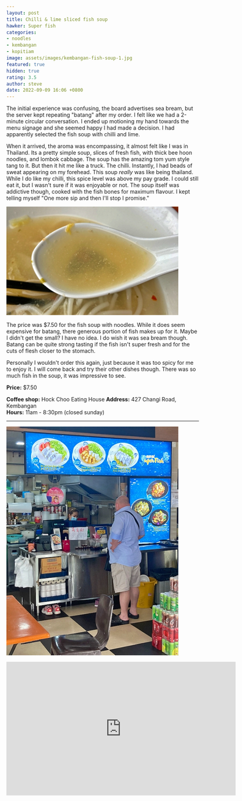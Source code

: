```yaml
---
layout: post
title: Chilli & lime sliced fish soup
hawker: Super fish
categories:
- noodles
- kembangan
- kopitiam
image: assets/images/kembangan-fish-soup-1.jpg
featured: true
hidden: true
rating: 3.5
author: steve
date: 2022-09-09 16:06 +0800
---
```

The initial experience was confusing, the board advertises sea bream, but the server kept repeating "batang" after my order. I felt like we had a 2-minute circular conversation. I ended up motioning my hand towards the menu signage and she seemed happy I had made a decision. I had apparently selected the fish soup with chilli and lime.

When it arrived, the aroma was encompassing, it almost felt like I was in Thailand. Its a pretty simple soup, slices of fresh fish, with thick bee hoon noodles, and lombok cabbage. The soup has the amazing tom yum style tang to it. But then it hit me like a truck. The chilli. Instantly, I had beads of sweat appearing on my forehead. This soup *really* was like being thailand. While I do like my chilli, this spice level was above my pay grade. I could still eat it, but I wasn't sure if it was enjoyable or not. The soup itself was addictive though, cooked with the fish bones for maximum flavour. I kept telling myself "One more sip and then I'll stop I promise."

![Viscous fish soup](/assets/images/kembangan-fish-soup-2.jpg "Viscous fish soup")

The price was $7.50 for the fish soup with noodles. While it does seem expensive for batang, there generous portion of fish makes up for it. Maybe I didn't get the small? I have no idea. I do wish it was sea bream though. Batang can be quite strong tasting if the fish isn't super fresh and for the cuts of flesh closer to the stomach.

Personally I wouldn't order this again, just because it was too spicy for me to enjoy it. I will come back and try their other dishes though. There was so much fish in the soup, it was impressive to see.

**Price:** $7.50  

**Coffee shop:** Hock Choo Eating House
**Address:** 427 Changi Road, Kembangan  
**Hours:** 11am - 8:30pm (closed sunday)  

***  

![Super fish hawker stall](/assets/images/kembangan-fish-soup-3.jpg "Super fish hawker stall")

<iframe src="https://www.google.com/maps/embed?pb=!1m18!1m12!1m3!1d3988.761061501438!2d103.90945095009903!3d1.3190501990332253!2m3!1f0!2f0!3f0!3m2!1i1024!2i768!4f13.1!3m3!1m2!1s0x31da1807aaf255c5%3A0x98907b66e08c8f68!2zSG9jayBDaG9vIENvIOemj-aYpemkkOWupA!5e0!3m2!1sen!2ssg!4v1662710415891!5m2!1sen!2ssg" width="600" height="350" style="border:0;" allowfullscreen="" loading="lazy" referrerpolicy="no-referrer-when-downgrade"></iframe>